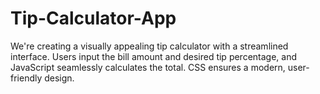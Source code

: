 # Tip-Calculator-App
 We're creating a visually appealing tip calculator with a streamlined interface. Users input the bill amount and desired tip percentage, and JavaScript seamlessly calculates the total. CSS ensures a modern, user-friendly design.
